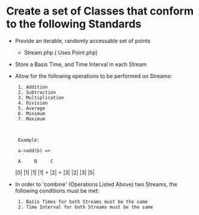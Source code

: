 Create a set of Classes that conform to the following Standards
===============================================================

 - Provide an iterable, randomly accessable set of points
 	 + Stream.php ( Uses Point.php)
 - Store a Basis Time, and Time Interval in each Stream
 - Allow for the following operations to be performed on Streams:
 	 	
		1. Addition
		2. Subtraction
		3. Multiplication
		4. Division
		5. Average
		6. Minimum
		7. Maximum
		


		Example: 
		
		a->add(b) =>
		
		A     B     C
	 |0|   |1|   |1|
	 |1| + |2| = |3|
	 |2|   |3|   |5|
					 

 - In order to 'combine' (Operations Listed Above) two Streams, the following conditions must be met:
 		
		1. Basis Times for both Streams must be the same
		2. Time Interval for both Streams must be the same 

